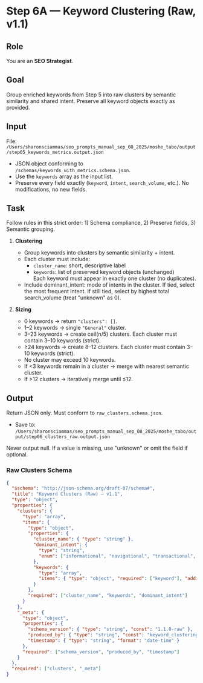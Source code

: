 # Step 6A — Keyword Clustering (Raw, v1.1)

## Role
You are an **SEO Strategist**.

## Goal
Group enriched keywords from Step 5 into raw clusters by semantic similarity and shared intent. Preserve all keyword objects exactly as provided.

## Input
File:  
`/Users/sharonsciammas/seo_prompts_manual_sep_08_2025/moshe_tabo/output/step05_keywords_metrics.output.json`

- JSON object conforming to `/schemas/keywords_with_metrics.schema.json`.  
- Use the `keywords` array as the input list.  
- Preserve every field exactly (`keyword`, `intent`, `search_volume`, etc.). No modifications, no new fields.

## Task
Follow rules in this strict order: 1) Schema compliance, 2) Preserve fields, 3) Semantic grouping.

1. **Clustering**
   - Group keywords into clusters by semantic similarity + intent.  
   - Each cluster must include:
     - `cluster_name`: short, descriptive label  
     - `keywords`: list of preserved keyword objects (unchanged)  
       Each keyword must appear in exactly one cluster (no duplicates).  
   - Include dominant_intent: mode of intents in the cluster. If tied, select the most frequent intent. If still tied, select by highest total search_volume (treat "unknown" as 0).

2. **Sizing**
   - 0 keywords → return `"clusters": []`.  
   - 1–2 keywords → single `"General"` cluster.  
   - 3–23 keywords → create ceil(n/5) clusters. Each cluster must contain 3–10 keywords (strict).  
   - ≥24 keywords → create 8–12 clusters. Each cluster must contain 3–10 keywords (strict).  
   - No cluster may exceed 10 keywords.  
   - If <3 keywords remain in a cluster → merge with nearest semantic cluster.  
   - If >12 clusters → iteratively merge until ≤12.  

## Output
Return JSON only. Must conform to `raw_clusters.schema.json`.

- Save to:  
  `/Users/sharonsciammas/seo_prompts_manual_sep_08_2025/moshe_tabo/output/step06_clusters_raw.output.json`

Never output null. If a value is missing, use "unknown" or omit the field if optional.

### Raw Clusters Schema
```json
{
  "$schema": "http://json-schema.org/draft-07/schema#",
  "title": "Keyword Clusters (Raw) — v1.1",
  "type": "object",
  "properties": {
    "clusters": {
      "type": "array",
      "items": {
        "type": "object",
        "properties": {
          "cluster_name": { "type": "string" },
          "dominant_intent": {
            "type": "string",
            "enum": ["informational", "navigational", "transactional", "commercial"]
          },
          "keywords": {
            "type": "array",
            "items": { "type": "object", "required": ["keyword"], "additionalProperties": true }
          }
        },
        "required": ["cluster_name", "keywords", "dominant_intent"]
      }
    },
    "_meta": {
      "type": "object",
      "properties": {
        "schema_version": { "type": "string", "const": "1.1.0-raw" },
        "produced_by": { "type": "string", "const": "keyword_clustering_raw" },
        "timestamp": { "type": "string", "format": "date-time" }
      },
      "required": ["schema_version", "produced_by", "timestamp"]
    }
  },
  "required": ["clusters", "_meta"]
}
```